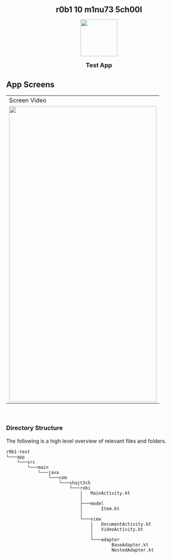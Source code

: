 <h2 style="margin-bottom: 0;" align="center">r0b1 10 m1nu73 5ch00l</h2>

<p align="center">
<img src="https://user-images.githubusercontent.com/15268903/95553890-1e1fae00-0a31-11eb-9a00-52a59a20723f.png" height="100" width="100">
<h3 style="margin-top: 0;" align="center">Test App</h3>
</p>
	
## App Screens
<table>
  <tr>
     <td>Screen Video</td>
  </tr>
  <tr>
    <td valign="top"><img src="https://user-images.githubusercontent.com/15268903/95652302-e2104a00-0b11-11eb-8348-2e5b545075d7.gif" height="800" width="400"></td>
  </tr>
 </table>
 <br>

### Directory Structure

The following is a high level overview of relevant files and folders.

```
r0b1-test
└───app
    └───src
        └───main
            └───java
                └───com
                    └───shajt3ch
                        └───robi
                            │   MainActivity.kt
                            │
                            ├───model
                            │       Item.kt
                            │
                            └───view
                                │   DocumentActivity.kt
                                │   VideoActivity.kt
                                │
                                └───adapter
                                        BaseAdapter.kt
                                        NestedAdapter.kt
```

